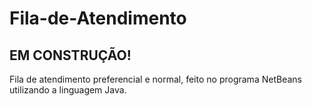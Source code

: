 # Fila-de-Atendimento

## EM CONSTRUÇÃO! 

Fila de atendimento preferencial e normal, feito no programa NetBeans utilizando a linguagem Java.

